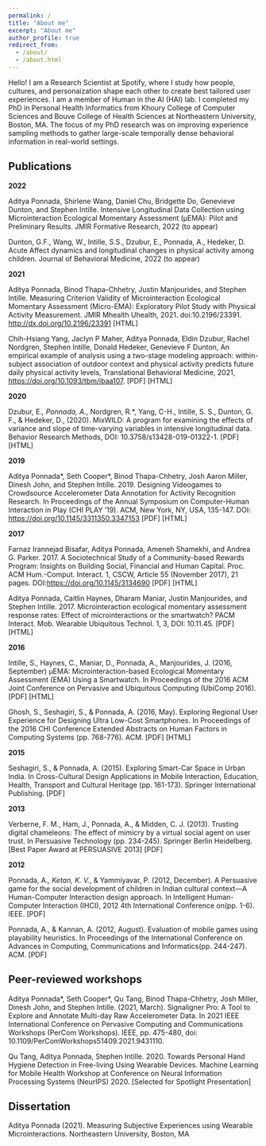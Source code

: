 ```yaml
---
permalink: /
title: "About me"
excerpt: "About me"
author_profile: true
redirect_from: 
  - /about/
  - /about.html
---
```


Hello! I am a Research Scientist at Spotify, where I study how people, cultures, and personaization shape each other to create best tailored user experiences. I am a member of Human in the AI (HAI) lab. I completed my PhD in Personal Health Informatics from Khoury College of Computer Sciences and Bouve College of Health Sciences at Northeastern University, Boston, MA. The focus of my PhD research was on improving experience sampling methods to gather large-scale temporally dense behavioral information in real-world settings.

Publications
------

**2022**

Aditya Ponnada, Shirlene Wang, Daniel Chu, Bridgette Do, Genevieve Dunton, and Stephen Intille. Intensive Longitudinal Data Collection using Microinteraction Ecological Momentary Assessment (μEMA): Pilot and Preliminary Results. JMIR Formative Research, 2022 (to appear)

Dunton, G.F., Wang, W., Intille, S.S., Dzubur, E., Ponnada, A., Hedeker, D. Acute Affect dynamics and longitudinal changes in physical activity among children. Journal of Behavioral Medicine, 2022 (to appear)

**2021**

Aditya Ponnada, Binod Thapa-Chhetry, Justin Manjourides, and Stephen Intille. Measuring Criterion Validity of Microinteraction Ecological Momentary Assessment (Micro-EMA): Exploratory Pilot Study with Physical Activity Measurement. JMIR Mhealth Uhealth, 2021. doi:10.2196/23391. http://dx.doi.org/10.2196/23391
[HTML]

Chih-Hsiang Yang, Jaclyn P Maher, Aditya Ponnada, Eldin Dzubur, Rachel Nordgren, Stephen Intille, Donald Hedeker, Genevieve F Dunton, An empirical example of analysis using a two-stage modeling approach: within-subject association of outdoor context and physical activity predicts future daily physical activity levels, Translational Behavioral Medicine, 2021, https://doi.org/10.1093/tbm/ibaa107.
[PDF] [HTML]

**2020**

Dzubur, E.*, Ponnada, A.*, Nordgren, R.*, Yang, C-H., Intille, S. S., Dunton, G. F., & Hedeker, D., (2020). MixWILD: A program for examining the effects of variance and slope of time-varying variables in intensive longitudinal data. Behavior Research Methods, DOI: 10.3758/s13428-019-01322-1.
[PDF] [HTML]

**2019**

Aditya Ponnada*, Seth Cooper*, Binod Thapa-Chhetry, Josh Aaron Miller, Dinesh John, and Stephen Intille. 2019. Designing Videogames to Crowdsource Accelerometer Data Annotation for Activity Recognition Research. In Proceedings of the Annual Symposium on Computer-Human Interaction in Play (CHI PLAY ’19). ACM, New York, NY, USA, 135-147. DOI: https://doi.org/10.1145/3311350.3347153
[PDF] [HTML]

**2017**

Farnaz Irannejad Bisafar, Aditya Ponnada, Ameneh Shamekhi, and Andrea G. Parker. 2017. A Sociotechnical Study of a Community-based Rewards Program: Insights on Building Social, Financial and Human Capital. Proc. ACM Hum.-Comput. Interact. 1, CSCW, Article 55 (November 2017), 21 pages. DOI:https://doi.org/10.1145/3134690
[PDF] [HTML]

Aditya Ponnada, Caitlin Haynes, Dharam Maniar, Justin Manjourides, and Stephen Intille. 2017. Microinteraction ecological momentary assessment response rates: Effect of microinteractions or the smartwatch? PACM Interact. Mob. Wearable Ubiquitous Technol. 1, 3, DOI: 10.11.45.
[PDF] [HTML]

**2016**

Intille, S., Haynes, C., Maniar, D., Ponnada, A., Manjourides, J. (2016, September) μEMA: Microinteraction-based Ecological Momentary Assessment (EMA) Using a Smartwatch. In Proceedings of the 2016 ACM Joint Conference on Pervasive and Ubiquitous Computing (UbiComp 2016).
[PDF] [HTML]

Ghosh, S., Seshagiri, S., & Ponnada, A. (2016, May). Exploring Regional User Experience for Designing Ultra Low-Cost Smartphones. In Proceedings of the 2016 CHI Conference Extended Abstracts on Human Factors in Computing Systems (pp. 768-776). ACM.
[PDF] [HTML]

**2015**

Seshagiri, S., & Ponnada, A. (2015). Exploring Smart-Car Space in Urban India. In Cross-Cultural Design Applications in Mobile Interaction, Education, Health, Transport and Cultural Heritage (pp. 161-173). Springer International Publishing.
[PDF]

**2013**

Verberne, F. M., Ham, J., Ponnada, A., & Midden, C. J. (2013). Trusting digital chameleons: The effect of mimicry by a virtual social agent on user trust. In Persuasive Technology (pp. 234-245). Springer Berlin Heidelberg. [Best Paper Award at PERSUASIVE 2013]
[PDF]

**2012**

Ponnada, A.*, Ketan, K. V.*, & Yammiyavar, P. (2012, December). A Persuasive game for the social development of children in Indian cultural context—A Human-Computer Interaction design approach. In Intelligent Human-Computer Interaction (IHCI), 2012 4th International Conference on(pp. 1-6). IEEE.
[PDF]

Ponnada, A., & Kannan, A. (2012, August). Evaluation of mobile games using playability heuristics. In Proceedings of the International Conference on Advances in Computing, Communications and Informatics(pp. 244-247). ACM.
[PDF]

Peer-reviewed workshops
------

Aditya Ponnada*, Seth Cooper*, Qu Tang, Binod Thapa-Chhetry, Josh Miller, Dinesh John, and Stephen Intille. (2021, March). Signaligner Pro: A Tool to Explore and Annotate Multi-day Raw Accelerometer Data. In 2021 IEEE International Conference on Pervasive Computing and Communications Workshops (PerCom Workshops). IEEE, pp. 475-480, doi: 10.1109/PerComWorkshops51409.2021.9431110.

Qu Tang, Aditya Ponnada, Stephen Intille. 2020. Towards Personal Hand Hygiene Detection in Free-living Using Wearable Devices. Machine Learning for Mobile Health Workshop at Conference on Neural Information Processing Systems (NeurIPS) 2020. [Selected for Spotlight Presentation]

Dissertation
------
Aditya Ponnada (2021). Measuring Subjective Experiences using Wearable Microinteractions. Northeastern University, Boston, MA
